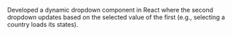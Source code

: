 Developed a dynamic dropdown component in React where the second dropdown updates based on the selected value of the first (e.g., selecting a country loads its states).